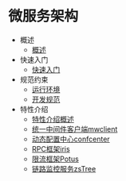 # 微服务架构
* 概述
   * [概述](gai_shu.md)
* 快速入门
   * [快速入门](kuai_su_ru_men.md)
* 规范约束
   * [运行环境](chapter3_section1.md)
   * [开发规范](chapter3_section2.md)
* 特性介绍
   * [特性介绍概述](te_xing_jie_shao_gai_shu.md)
   * [统一中间件客户端mwclient](chapter4_section1.md)
   * [动态配置中心confcenter](chapter4_section2.md)
   * [RPC框架iris](chapter4_section3.md)
   * [限流框架Potus](chapter4_section4.md)
   * [链路监控服务zsTree](chapter4_section5.md)

